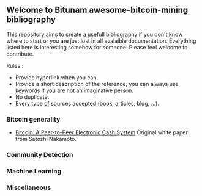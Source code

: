 ## Welcome to Bitunam awesome-bitcoin-mining bibliography

This repository aims to create a usefull bibliography if you don't know where to start or you are just lost in all avalaible documentation. Everything listed here is interesting somehow for someone. Please feel welcome to contribute.  
  
Rules :  
- Provide hyperlink when you can.
- Provide a short description of the reference, you can always use keywords if you are not an imaginative person.
- No duplicate.
- Every type of sources accepted (book, articles, blog, ...).


### Bitcoin generality 
- [Bitcoin: A Peer-to-Peer Electronic Cash System](https://bitcoin.org/bitcoin.pdf) 
  Original white paper from Satoshi Nakamoto.
  
### Community Detection


### Machine Learning 


### Miscellaneous
